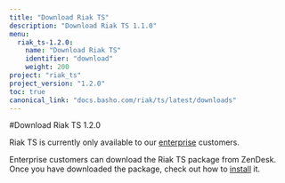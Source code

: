 ```yaml
---
title: "Download Riak TS"
description: "Download Riak TS 1.1.0"
menu:
  riak_ts-1.2.0:
    name: "Download Riak TS"
    identifier: "download"
    weight: 200
project: "riak_ts"
project_version: "1.2.0"
toc: true
canonical_link: "docs.basho.com/riak/ts/latest/downloads"
---
```


[enterprise]: http://basho.com/contact/
[installing]: http://docs.basho.com/riakts/1.2.0/installing/installing/

#Download Riak TS 1.2.0

Riak TS is currently only available to our [enterprise] customers. 

Enterprise customers can download the Riak TS package from ZenDesk. Once you have downloaded the package, check out how to [install][installing] it.
